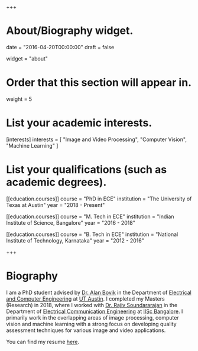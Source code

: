 +++
# About/Biography widget.

date = "2016-04-20T00:00:00"
draft = false

widget = "about"

# Order that this section will appear in.
weight = 5

# List your academic interests.
[interests]
  interests = [
    "Image and Video Processing",
    "Computer Vision",
    "Machine Learning" ]

# List your qualifications (such as academic degrees).
[[education.courses]]
  course = "PhD in ECE"
  institution = "The University of Texas at Austin"
  year = "2018 - Present"

[[education.courses]]
  course = "M. Tech in ECE"
  institution = "Indian Institute of Science, Bangalore"
  year = "2016 - 2018"

[[education.courses]]
  course = "B. Tech in ECE"
  institution = "National Institute of Technology, Karnataka"
  year = "2012 - 2016"

 
+++

# Biography

I am a PhD student advised by [Dr. Alan Bovik](http://utw10503.utweb.utexas.edu/bovik.php) in the Department of [Electrical and Computer Engineering](http://www.ece.utexas.edu/) at [UT Austin](http://www.utexas.edu/). I completed my Masters (Research) in 2018, where I worked with [Dr. Rajiv Soundararajan](https://ece.iisc.ac.in/~rajivs/#/) in the Department of [Electrical Communication Engineering](http://ece.iisc.ac.in/) at [IISc Bangalore](http://iisc.ac.in/). I primarily work in the overlapping areas of image processing, computer vision and machine learning with a strong focus on developing quality assessment techniques for various image and video applications.

You can find my resume [here](pdf/Pavan_CV.pdf). 

